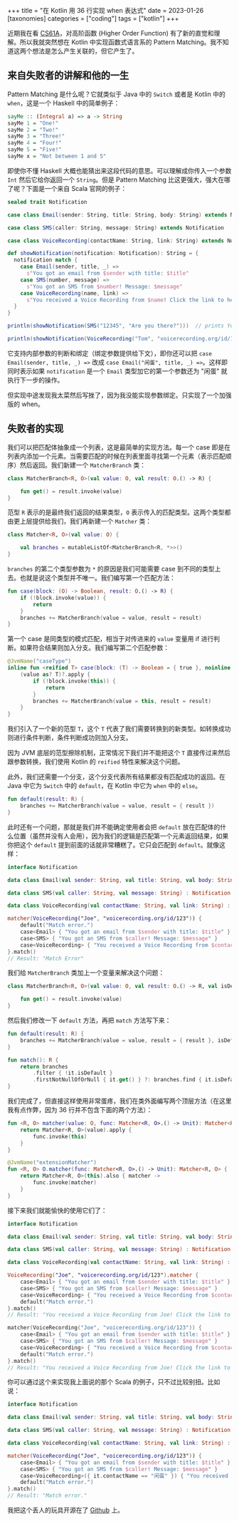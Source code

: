 +++
title = "在 Kotlin 用 36 行实现 when 表达式"
date = 2023-01-26
[taxonomies]
categories = ["coding"]
tags = ["kotlin"]
+++

近期我在看 [CS61A](https://github.com/CziSKY/CS61A)，对高阶函数 (Higher Order Function) 有了新的直觉和理解。所以我就突然想在 Kotlin 中实现函数式语言系的 Pattern Matching。我不知道这两个想法是怎么产生关联的，但它产生了。

## 来自失败者的讲解和他的一生

Pattern Matching 是什么呢？它就类似于 Java 中的 `Switch` 或者是 Kotlin 中的 `when`，这是一个 Haskell 中的简单例子：

```haskell
sayMe :: (Integral a) => a -> String  
sayMe 1 = "One!"  
sayMe 2 = "Two!"  
sayMe 3 = "Three!"  
sayMe 4 = "Four!"  
sayMe 5 = "Five!"  
sayMe x = "Not between 1 and 5"
```

即使你不懂 Haskell 大概也能猜出来这段代码的意思。可以理解成你传入一个参数 `Int` 然后它给你返回一个 `String`。但是 Pattern Matching 比这更强大，强大在哪了呢？下面是一个来自 Scala 官网的例子：

```scala
sealed trait Notification

case class Email(sender: String, title: String, body: String) extends Notification

case class SMS(caller: String, message: String) extends Notification

case class VoiceRecording(contactName: String, link: String) extends Notification

def showNotification(notification: Notification): String = {
  notification match {
    case Email(sender, title, _) =>
      s"You got an email from $sender with title: $title"
    case SMS(number, message) =>
      s"You got an SMS from $number! Message: $message"
    case VoiceRecording(name, link) =>
      s"You received a Voice Recording from $name! Click the link to hear it: $link"
  }
}

println(showNotification(SMS("12345", "Are you there?")))  // prints You got an SMS from 12345! Message: Are you there?

println(showNotification(VoiceRecording("Tom", "voicerecording.org/id/123")))  // prints You received a Voice Recording from Tom! Click the link to hear it: voicerecording.org/id/123
```

它支持内部参数的判断和绑定（绑定参数提供给下文），即你还可以把 `case Email(sender, title, _) =>` 改成 `case Email("闲蛋", title, _) =>`。这样即同时表示如果 `notification` 是一个 `Email` 类型加它的第一个参数还为 "闲蛋" 就执行下一步的操作。

但实现中途发现我太菜然后写挫了，因为我没能实现参数绑定。只实现了一个加强版的 when。

## 失败者的实现

我们可以把匹配体抽象成一个列表，这是最简单的实现方法。每一个 case 即是在列表内添加一个元素。当需要匹配的时候在列表里面寻找第一个元素（表示匹配顺序）然后返回。我们新建一个 `MatcherBranch` 类：

```kotlin
class MatcherBranch<R, O>(val value: O, val result: O.() -> R) {

    fun get() = result.invoke(value)
}
```

范型 `R` 表示的是最终我们返回的结果类型，`O` 表示传入的匹配类型。这两个类型都由更上层提供给我们，我们再新建一个 `Matcher` 类：

```kotlin
class Matcher<R, O>(val value: O) {

    val branches = mutableListOf<MatcherBranch<R, *>>()
}
```

`branches` 的第二个类型参数为 `*` 的原因是我们可能需要 case 到不同的类型上去。也就是说这个类型并不唯一。我们编写第一个匹配方法：

```kotlin
fun case(block: (O) -> Boolean, result: O.() -> R) {
    if (!block.invoke(value)) {
        return
    }
    branches += MatcherBranch(value = value, result = result)
}
```

第一个 case 是同类型的模式匹配，相当于对传进来的 `value` 变量用 if 进行判断。如果符合结果则加入分支。我们编写第二个匹配参数：

```kotlin
@JvmName("caseType")
inline fun <reified T> case(block: (T) -> Boolean = { true }, noinline result: T.() -> R) {
    (value as? T)?.apply {
        if (!block.invoke(this)) {
            return
        }
        branches += MatcherBranch(value = this, result = result)
    }
}
```

我们引入了一个新的范型 `T`，这个 `T` 代表了我们需要转换到的新类型。如转换成功则进行条件判断，条件判断成功则加入分支。

因为 JVM 底层的范型擦除机制，正常情况下我们并不能把这个 `T` 直接传过来然后跟参数转换，我们使用 Kotlin 的 `reified` 特性来解决这个问题。

此外，我们还需要一个分支，这个分支代表所有结果都没有匹配成功的返回。在 Java 中它为 `Switch` 中的 `default`，在 Kotlin 中它为 `when` 中的 `else`。

```kotlin
fun default(result: R) {
    branches += MatcherBranch(value = value, result = { result })
}
```

此时还有一个问题，那就是我们并不能确定使用者会把 `default` 放在匹配体的什么位置（虽然并没有人会用），因为我们的逻辑是匹配第一个元素返回结果，如果你把这个 `default` 提到前面的话就非常糟糕了。它只会匹配到 `default`。就像这样：

```kotlin
interface Notification

data class Email(val sender: String, val title: String, val body: String) : Notification

data class SMS(val caller: String, val message: String) : Notification

data class VoiceRecording(val contactName: String, val link: String) : Notification

matcher(VoiceRecording("Joe", "voicerecording.org/id/123")) {
    default("Match error.")
    case<Email> { "You got an email from $sender with title: $title" }
    case<SMS> { "You got an SMS from $caller! Message: $message" }
    case<VoiceRecording> { "You received a Voice Recording from $contactName! Click the link to hear it: $link" }
}.match()
// Result: "Match Error"
```

我们给 `MatcherBranch` 类加上一个变量来解决这个问题：

```kotlin
class MatcherBranch<R, O>(val value: O, val result: O.() -> R, val isDefault: Boolean = false) {

    fun get() = result.invoke(value)
}
```

然后我们修改一下 `default` 方法，再把 `match` 方法写下来：

```kotlin
fun default(result: R) {
    branches += MatcherBranch(value = value, result = { result }, isDefault = true)
}

fun match(): R {
    return branches
        .filter { !it.isDefault }
        .firstNotNullOfOrNull { it.get() } ?: branches.find { it.isDefault }?.get() ?: error("Match error.")
}
```

我们完成了，但直接这样使用非常蛋疼，我们在类外面编写两个顶层方法（在这里我有点作弊，因为 36 行并不包含下面的两个方法）：

```kotlin
fun <R, O> matcher(value: O, func: Matcher<R, O>.() -> Unit): Matcher<R, O> {
    return Matcher<R, O>(value).apply {
        func.invoke(this)
    }
}

@JvmName("extensionMatcher")
fun <R, O> O.matcher(func: Matcher<R, O>.() -> Unit): Matcher<R, O> {
    return Matcher<R, O>(this).also { matcher ->
        func.invoke(matcher)
    }
}
```

接下来我们就能愉快的使用它们了：

```kotlin
interface Notification

data class Email(val sender: String, val title: String, val body: String) : Notification

data class SMS(val caller: String, val message: String) : Notification

data class VoiceRecording(val contactName: String, val link: String) : Notification

VoiceRecording("Joe", "voicerecording.org/id/123").matcher {
    case<Email> { "You got an email from $sender with title: $title" }
    case<SMS> { "You got an SMS from $caller! Message: $message" }
    case<VoiceRecording> { "You received a Voice Recording from $contactName! Click the link to hear it: $link" }
    default("Match error.")
}.match()
// Result: "You received a Voice Recording from Joe! Click the link to hear it: voicerecording.org/id/123"

matcher(VoiceRecording("Joe", "voicerecording.org/id/123")) {
    case<Email> { "You got an email from $sender with title: $title" }
    case<SMS> { "You got an SMS from $caller! Message: $message" }
    case<VoiceRecording> { "You received a Voice Recording from $contactName! Click the link to hear it: $link" }
    default("Match error.")
}.match()
// Result: "You received a Voice Recording from Joe! Click the link to hear it: voicerecording.org/id/123"
```

你可以通过这个来实现我上面说的那个 Scala 的例子，只不过比较别扭。比如说：

```kotlin
interface Notification

data class Email(val sender: String, val title: String, val body: String) : Notification

data class SMS(val caller: String, val message: String) : Notification

data class VoiceRecording(val contactName: String, val link: String) : Notification

matcher(VoiceRecording("Joe", "voicerecording.org/id/123")) {
    case<Email> { "You got an email from $sender with title: $title" }
    case<SMS> { "You got an SMS from $caller! Message: $message" }
    case<VoiceRecording>({ it.contactName == "闲蛋" }) { "You received a Voice Recording from $contactName! Click the link to hear it: $link" }
    default("Match error.")
}.match()
// Result: "Match error."
```

我把这个丢人的玩具开源在了 [Github](https://github.com/CziSKY/KMatcher) 上。